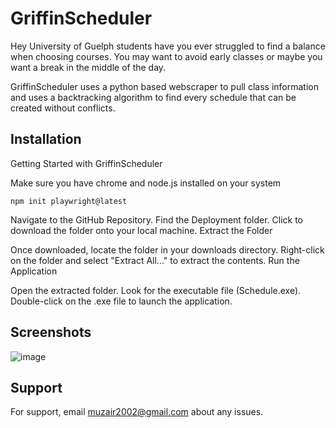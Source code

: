 
# GriffinScheduler

Hey University of Guelph students have you ever struggled to find a balance when choosing courses. You may want to avoid early classes or maybe you want a break in the middle of the day.


GriffinScheduler uses a python based webscraper to pull class information and uses a backtracking algorithm to find every schedule that can be created without conflicts.


## Installation

Getting Started with GriffinScheduler

Make sure you have chrome and node.js installed on your system

```
npm init playwright@latest
```

  Navigate to the GitHub Repository.
  Find the Deployment folder.
  Click to download the folder onto your local machine.
  Extract the Folder

Once downloaded, locate the folder in your downloads directory.
Right-click on the folder and select "Extract All..." to extract the contents.
Run the Application

Open the extracted folder.
Look for the executable file (Schedule.exe).
Double-click on the .exe file to launch the application.

## Screenshots
![image](https://github.com/muzair2003/GriffinScheduler/assets/60098918/86a261d0-3ad3-4043-8c29-dddce5f938c0)


## Support

For support, email muzair2002@gmail.com about any issues.
